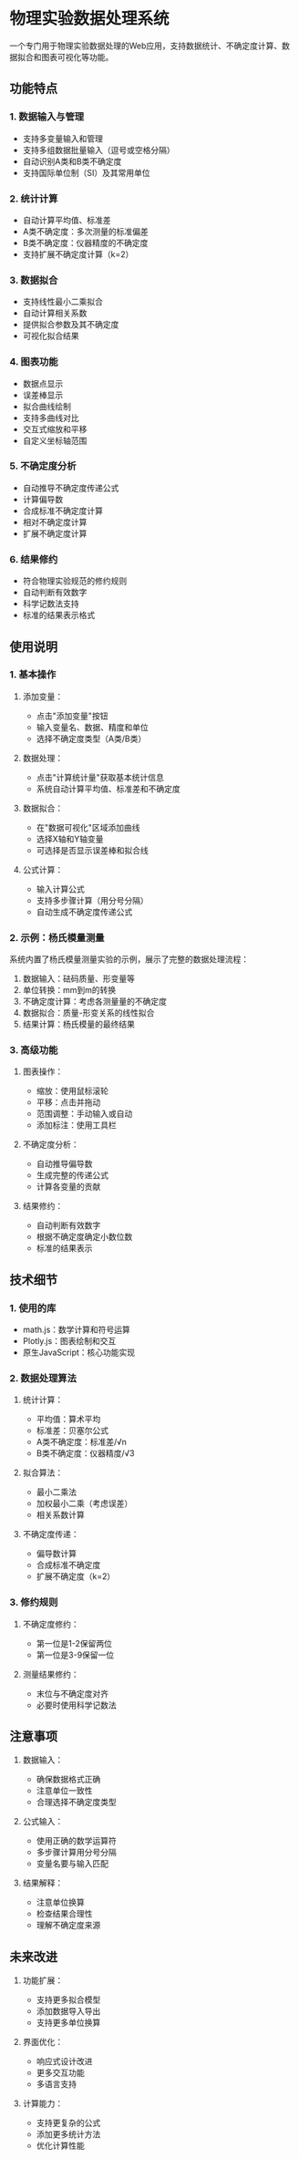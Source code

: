 # 物理实验数据处理系统

一个专门用于物理实验数据处理的Web应用，支持数据统计、不确定度计算、数据拟合和图表可视化等功能。

## 功能特点

### 1. 数据输入与管理
- 支持多变量输入和管理
- 支持多组数据批量输入（逗号或空格分隔）
- 自动识别A类和B类不确定度
- 支持国际单位制（SI）及其常用单位

### 2. 统计计算
- 自动计算平均值、标准差
- A类不确定度：多次测量的标准偏差
- B类不确定度：仪器精度的不确定度
- 支持扩展不确定度计算（k=2）

### 3. 数据拟合
- 支持线性最小二乘拟合
- 自动计算相关系数
- 提供拟合参数及其不确定度
- 可视化拟合结果

### 4. 图表功能
- 数据点显示
- 误差棒显示
- 拟合曲线绘制
- 支持多曲线对比
- 交互式缩放和平移
- 自定义坐标轴范围

### 5. 不确定度分析
- 自动推导不确定度传递公式
- 计算偏导数
- 合成标准不确定度计算
- 相对不确定度计算
- 扩展不确定度计算

### 6. 结果修约
- 符合物理实验规范的修约规则
- 自动判断有效数字
- 科学记数法支持
- 标准的结果表示格式

## 使用说明

### 1. 基本操作
1. 添加变量：
   - 点击"添加变量"按钮
   - 输入变量名、数据、精度和单位
   - 选择不确定度类型（A类/B类）

2. 数据处理：
   - 点击"计算统计量"获取基本统计信息
   - 系统自动计算平均值、标准差和不确定度

3. 数据拟合：
   - 在"数据可视化"区域添加曲线
   - 选择X轴和Y轴变量
   - 可选择是否显示误差棒和拟合线

4. 公式计算：
   - 输入计算公式
   - 支持多步骤计算（用分号分隔）
   - 自动生成不确定度传递公式

### 2. 示例：杨氏模量测量
系统内置了杨氏模量测量实验的示例，展示了完整的数据处理流程：
1. 数据输入：砝码质量、形变量等
2. 单位转换：mm到m的转换
3. 不确定度计算：考虑各测量量的不确定度
4. 数据拟合：质量-形变关系的线性拟合
5. 结果计算：杨氏模量的最终结果

### 3. 高级功能
1. 图表操作：
   - 缩放：使用鼠标滚轮
   - 平移：点击并拖动
   - 范围调整：手动输入或自动
   - 添加标注：使用工具栏

2. 不确定度分析：
   - 自动推导偏导数
   - 生成完整的传递公式
   - 计算各变量的贡献

3. 结果修约：
   - 自动判断有效数字
   - 根据不确定度确定小数位数
   - 标准的结果表示

## 技术细节

### 1. 使用的库
- math.js：数学计算和符号运算
- Plotly.js：图表绘制和交互
- 原生JavaScript：核心功能实现

### 2. 数据处理算法
1. 统计计算：
   - 平均值：算术平均
   - 标准差：贝塞尔公式
   - A类不确定度：标准差/√n
   - B类不确定度：仪器精度/√3

2. 拟合算法：
   - 最小二乘法
   - 加权最小二乘（考虑误差）
   - 相关系数计算

3. 不确定度传递：
   - 偏导数计算
   - 合成标准不确定度
   - 扩展不确定度（k=2）

### 3. 修约规则
1. 不确定度修约：
   - 第一位是1-2保留两位
   - 第一位是3-9保留一位

2. 测量结果修约：
   - 末位与不确定度对齐
   - 必要时使用科学记数法

## 注意事项

1. 数据输入：
   - 确保数据格式正确
   - 注意单位一致性
   - 合理选择不确定度类型

2. 公式输入：
   - 使用正确的数学运算符
   - 多步骤计算用分号分隔
   - 变量名要与输入匹配

3. 结果解释：
   - 注意单位换算
   - 检查结果合理性
   - 理解不确定度来源

## 未来改进

1. 功能扩展：
   - 支持更多拟合模型
   - 添加数据导入导出
   - 支持更多单位换算

2. 界面优化：
   - 响应式设计改进
   - 更多交互功能
   - 多语言支持

3. 计算能力：
   - 支持更复杂的公式
   - 添加更多统计方法
   - 优化计算性能 